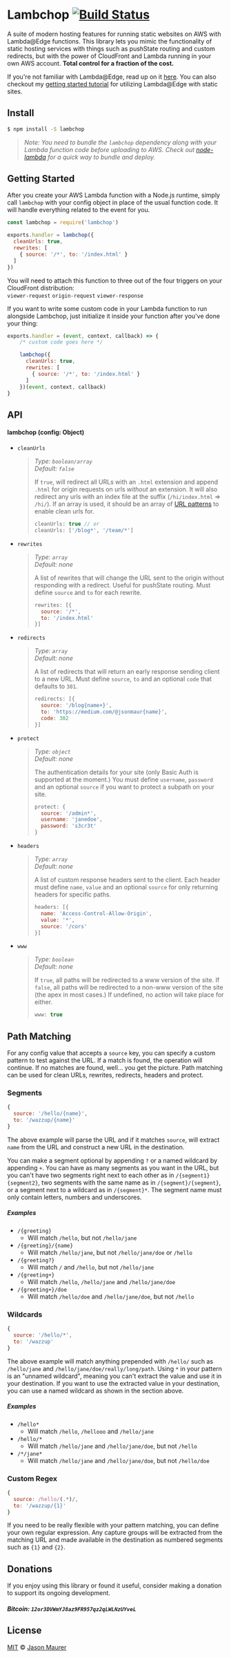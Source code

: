 # Lambchop [![Build Status](https://travis-ci.org/jsonmaur/lambchop.svg?branch=master)](https://travis-ci.org/jsonmaur/lambchop)

A suite of modern hosting features for running static websites on AWS with Lambda@Edge functions. This library lets you mimic the functionality of static hosting services with things such as pushState routing and custom redirects, but with the power of CloudFront and Lambda running in your own AWS account. **Total control for a fraction of the cost.**

If you're not familiar with Lambda@Edge, read up on it [here](https://aws.amazon.com/lambda/edge/). You can also checkout my [getting started tutorial](https://read.acloud.guru/supercharging-a-static-site-with-lambda-edge-da5a1314238b) for utilizing Lambda@Edge with static sites.

## Install

```bash
$ npm install -S lambchop
```

> *Note: You need to bundle the `lambchop` dependency along with your Lambda function code before uploading to AWS. Check out [node-lambda](https://github.com/motdotla/node-lambda) for a quick way to bundle and deploy.*

## Getting Started

After you create your AWS Lambda function with a Node.js runtime, simply call `lambchop` with your config object in place of the usual function code. It will handle everything related to the event for you.

```javascript
const lambchop = require('lambchop')

exports.handler = lambchop({
  cleanUrls: true,
  rewrites: [
    { source: '/*', to: '/index.html' }
  ]
})
```

You will need to attach this function to three out of the four triggers on your CloudFront distribution:  
`viewer-request` `origin-request` `viewer-response`

If you want to write some custom code in your Lambda function to run alongside Lambchop, just initialize it inside your function after you've done your thing:

```javascript
exports.handler = (event, context, callback) => {
    /* custom code goes here */

    lambchop({
      cleanUrls: true,
      rewrites: [
        { source: '/*', to: '/index.html' }
      ]
    })(event, context, callback)
}
```

## API

#### lambchop (config: Object)

- `cleanUrls`

    > *Type: `boolean/array`*  
    > *Default: `false`*
    >
    > If `true`, will redirect all URLs with an `.html` extension and append `.html` for origin requests on urls *without* an extension. It will also redirect any urls with an index file at the suffix (`/hi/index.html` => `/hi/`). If an array is used, it should be an array of [URL patterns](#pathmatching) to enable clean urls for.
    >
    > ```javascript
    > cleanUrls: true // or
    > cleanUrls: ['/blog*', '/team/*']
    > ```

- `rewrites`

    > *Type: `array`*  
    > *Default: none*
    >
    > A list of rewrites that will change the URL sent to the origin without responding with a redirect. Useful for pushState routing. Must define `source` and `to` for each rewrite.
    >
    > ```javascript
    > rewrites: [{
    >   source: '/*',
    >   to: '/index.html'
    > }]
    > ```

- `redirects`

    > *Type: `array`*  
    > *Default: none*
    >
    > A list of redirects that will return an early response sending client to a new URL. Must define `source`, `to` and an optional `code` that defaults to `301`.
    >
    > ```javascript
    > redirects: [{
    >   source: '/blog{name+}',
    >   to: 'https://medium.com/@jsonmaur{name}',
    >   code: 302
    > }]
    > ```

- `protect`

    > *Type: `object`*  
    > *Default: none*
    >
    > The authentication details for your site (only Basic Auth is supported at the moment.) You must define `username`, `password` and an optional `source` if you want to protect a subpath on your site.
    >
    > ```javascript
    > protect: {
    >   source: '/admin*',
    >   username: 'janedoe',
    >   password: 's3cr3t'
    > }
    > ```

- `headers`

    > *Type: `array`*  
    > *Default: none*
    >
    > A list of custom response headers sent to the client. Each header must define `name`, `value` and an optional `source` for only returning headers for specific paths.
    >
    > ```javascript
    > headers: [{
    >   name: 'Access-Control-Allow-Origin',
    >   value: '*',
    >   source: '/cors'
    > }]
    > ```

- `www`

    > *Type: `boolean`*  
    > *Default: none*
    >
    > If `true`, all paths will be redirected to a www version of the site. If `false`, all paths will be redirected to a non-www version of the site (the apex in most cases.) If undefined, no action will take place for either.
    >
    > ```javascript
    > www: true
    > ```

<a name="pathmatching"></a>
## Path Matching

For any config value that accepts a `source` key, you can specify a custom pattern to test against the URL. If a match is found, the operation will continue. If no matches are found, well... you get the picture. Path matching can be used for clean URLs, rewrites, redirects, headers and protect.

### Segments

```javascript
{
  source: '/hello/{name}',
  to: '/wazzup/{name}'
}
```

The above example will parse the URL and if it matches `source`, will extract `name` from the URL and construct a new URL in the destination.

You can make a segment optional by appending `?` or a named wildcard by appending `+`. You can have as many segments as you want in the URL, but you can't have two segments right next to each other as in `/{segment1}{segment2}`, two segments with the same name as in `/{segment}/{segment}`, or a segment next to a wildcard as in `/{segment}*`. The segment name must only contain letters, numbers and underscores.

##### Examples

- `/{greeting}`
    - Will match `/hello`, but not `/hello/jane`
- `/{greeting}/{name}`
    - Will match `/hello/jane`, but not `/hello/jane/doe` or `/hello`
- `/{greeting?}`
    - Will match `/` and `/hello`, but not `/hello/jane`
- `/{greeting+}`
    - Will match `/hello`, `/hello/jane` and `/hello/jane/doe`
- `/{greeting+}/doe`
    - Will match `/hello/doe` and `/hello/jane/doe`, but not `/hello`

### Wildcards

```javascript
{
  source: '/hello/*',
  to: '/wazzup'
}
```

The above example will match anything prepended with `/hello/` such as `/hello/jane` and `/hello/jane/doe/really/long/path`. Using `*` in your pattern is an "unnamed wildcard", meaning you can't extract the value and use it in your destination. If you want to use the extracted value in your destination, you can use a named wildcard as shown in the section above.

##### Examples

- `/hello*`
    - Will match `/hello`, `/hellooo` and `/hello/jane`
- `/hello/*`
    - Will match `/hello/jane` and `/hello/jane/doe`, but not `/hello`
- `/*/jane*`
    - Will match `/hello/jane` and `/hello/jane/doe`, but not `/hello/doe`

### Custom Regex

```javascript
{
  source: /hello/(.*)/,
  to: '/wazzup/{1}'
}
```

If you need to be really flexible with your pattern matching, you can define your own regular expression. Any capture groups will be extracted from the matching URL and made available in the destination as numbered segments such as `{1}` and `{2}`.

## Donations

If you enjoy using this library or found it useful, consider making a donation to support its ongoing development.

##### Bitcoin: `12or3DVWmYJ8az9FR957qz2qLWLNzUYveL`

## License

[MIT](license) © [Jason Maurer](http://maur.co)

